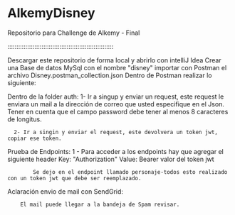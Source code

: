 # AlkemyDisney
Repositorio para Challenge de Alkemy - Final

:::::::::::::::::::::::::::::::::::::::::::::::::::::::::::

Descargar este repositorio de forma local y abrirlo con intelliJ Idea
Crear una Base de datos MySql con el nombre "disney"
importar con Postman el archivo Disney.postman_collection.json 
Dentro de Postman realizar lo siguiente:

  Dentro de la folder auth: 
      1- Ir a singup y enviar un request, este request le enviara un mail a la dirección de correo que usted especifique en el Json.
         Tener en cuenta que el campo password debe tener al menos 8 caracteres de longitus.
         
      2- Ir a singin y enviar el request, este devolvera un token jwt, copiar ese token.
     
  Prueba de Endpoints:
      1 - Para acceder a los endpoints hay que agregar el siguiente header
            Key: "Authorization"
            Value: Bearer valor del token jwt
            
            Se dejo en el endpoint llamado personaje-todos esto realizado con un token jwt que debe ser reemplazado.
            
  Aclaración envio de mail con SendGrid:
  
        El mail puede llegar a la bandeja de Spam revisar.

